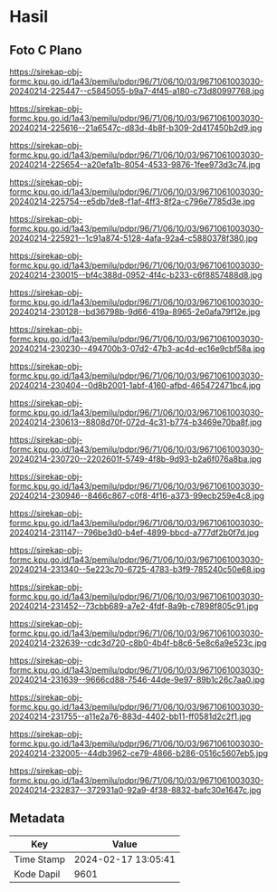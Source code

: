 # Hasil

## Foto C Plano

https://sirekap-obj-formc.kpu.go.id/1a43/pemilu/pdpr/96/71/06/10/03/9671061003030-20240214-225447--c5845055-b9a7-4f45-a180-c73d80997768.jpg

https://sirekap-obj-formc.kpu.go.id/1a43/pemilu/pdpr/96/71/06/10/03/9671061003030-20240214-225616--21a6547c-d83d-4b8f-b309-2d417450b2d9.jpg

https://sirekap-obj-formc.kpu.go.id/1a43/pemilu/pdpr/96/71/06/10/03/9671061003030-20240214-225654--a20efa1b-8054-4533-9876-1fee973d3c74.jpg

https://sirekap-obj-formc.kpu.go.id/1a43/pemilu/pdpr/96/71/06/10/03/9671061003030-20240214-225754--e5db7de8-f1af-4ff3-8f2a-c796e7785d3e.jpg

https://sirekap-obj-formc.kpu.go.id/1a43/pemilu/pdpr/96/71/06/10/03/9671061003030-20240214-225921--1c91a874-5128-4afa-92a4-c5880378f380.jpg

https://sirekap-obj-formc.kpu.go.id/1a43/pemilu/pdpr/96/71/06/10/03/9671061003030-20240214-230015--bf4c388d-0952-4f4c-b233-c6f8857488d8.jpg

https://sirekap-obj-formc.kpu.go.id/1a43/pemilu/pdpr/96/71/06/10/03/9671061003030-20240214-230128--bd36798b-9d66-419a-8965-2e0afa79f12e.jpg

https://sirekap-obj-formc.kpu.go.id/1a43/pemilu/pdpr/96/71/06/10/03/9671061003030-20240214-230230--494700b3-07d2-47b3-ac4d-ec16e9cbf58a.jpg

https://sirekap-obj-formc.kpu.go.id/1a43/pemilu/pdpr/96/71/06/10/03/9671061003030-20240214-230404--0d8b2001-1abf-4160-afbd-465472471bc4.jpg

https://sirekap-obj-formc.kpu.go.id/1a43/pemilu/pdpr/96/71/06/10/03/9671061003030-20240214-230613--8808d70f-072d-4c31-b774-b3469e70ba8f.jpg

https://sirekap-obj-formc.kpu.go.id/1a43/pemilu/pdpr/96/71/06/10/03/9671061003030-20240214-230720--2202601f-5749-4f8b-9d93-b2a6f076a8ba.jpg

https://sirekap-obj-formc.kpu.go.id/1a43/pemilu/pdpr/96/71/06/10/03/9671061003030-20240214-230946--8466c867-c0f8-4f16-a373-99ecb259e4c8.jpg

https://sirekap-obj-formc.kpu.go.id/1a43/pemilu/pdpr/96/71/06/10/03/9671061003030-20240214-231147--796be3d0-b4ef-4899-bbcd-a777df2b0f7d.jpg

https://sirekap-obj-formc.kpu.go.id/1a43/pemilu/pdpr/96/71/06/10/03/9671061003030-20240214-231340--5e223c70-6725-4783-b3f9-785240c50e68.jpg

https://sirekap-obj-formc.kpu.go.id/1a43/pemilu/pdpr/96/71/06/10/03/9671061003030-20240214-231452--73cbb689-a7e2-4fdf-8a9b-c7898f805c91.jpg

https://sirekap-obj-formc.kpu.go.id/1a43/pemilu/pdpr/96/71/06/10/03/9671061003030-20240214-232639--cdc3d720-c8b0-4b4f-b8c6-5e8c6a9e523c.jpg

https://sirekap-obj-formc.kpu.go.id/1a43/pemilu/pdpr/96/71/06/10/03/9671061003030-20240214-231639--9666cd88-7546-44de-9e97-89b1c26c7aa0.jpg

https://sirekap-obj-formc.kpu.go.id/1a43/pemilu/pdpr/96/71/06/10/03/9671061003030-20240214-231755--a11e2a76-883d-4402-bb11-ff0581d2c2f1.jpg

https://sirekap-obj-formc.kpu.go.id/1a43/pemilu/pdpr/96/71/06/10/03/9671061003030-20240214-232005--44db3962-ce79-4866-b286-0516c5607eb5.jpg

https://sirekap-obj-formc.kpu.go.id/1a43/pemilu/pdpr/96/71/06/10/03/9671061003030-20240214-232837--372931a0-92a9-4f38-8832-bafc30e1647c.jpg


## Metadata

| Key        | Value               |
| ---------- | ------------------- |
| Time Stamp | 2024-02-17 13:05:41 |
| Kode Dapil | 9601                |



